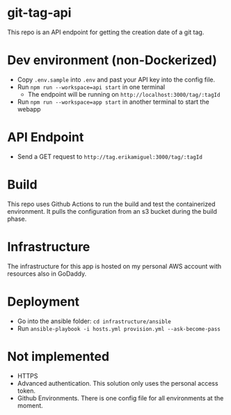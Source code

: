 # git-tag-api
This repo is an API endpoint for getting the creation date of a git tag.

# Dev environment (non-Dockerized)
 - Copy `.env.sample` into `.env` and past your API key into the config file.
 - Run `npm run --workspace=api start` in one terminal
    - The endpoint will be running on `http://localhost:3000/tag/:tagId`
 - Run `npm run --workspace=app start` in another terminal to start the webapp

# API Endpoint
 - Send a GET request to `http://tag.erikamiguel:3000/tag/:tagId`

# Build
This repo uses Github Actions to run the build and test the containerized environment.
It pulls the configuration from an s3 bucket during the build phase. 

# Infrastructure
The infrastructure for this app is hosted on my personal AWS account
with resources also in GoDaddy.

# Deployment
- Go into the ansible folder: `cd infrastructure/ansible`
- Run `ansible-playbook -i hosts.yml provision.yml --ask-become-pass`

# Not implemented
 - HTTPS
 - Advanced authentication. This solution only uses the personal access token.
 - Github Environments. There is one config file for all environments at the moment.
